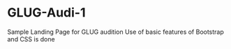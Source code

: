 # GLUG-Audi-1
Sample Landing Page for GLUG audition
Use of basic features of Bootstrap and CSS is done

